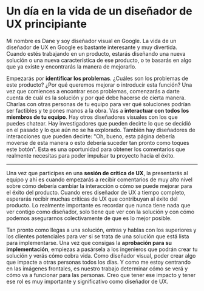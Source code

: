 # Un día en la vida de un diseñador de UX principiante

Mi nombre es Dane y soy diseñador visual en Google. La vida de un diseñador de UX en Google es bastante interesante y muy divertida. Cuando estés trabajando en un producto, estarás diseñando una nueva solución o una nueva característica de ese producto, o te basarás en algo que ya existe y encontrarás la manera de mejorarlo.

Empezarás por **identificar los problemas**. ¿Cuáles son los problemas de este producto? ¿Por qué queremos mejorar o introducir esta función? Una vez que comiences a encontrar esos problemas, comenzarás a darte cuenta de cuál es la solución y por qué debe hacerse de cierta manera. Charlas con otras personas de tu equipo para ver qué soluciones podrían ser factibles y te pones manos a la obra. Vas a **interactuar con todos los miembros de tu equipo**. Hay otros diseñadores visuales con los que puedes chatear. Hay investigadores que pueden decirte lo que se decidió en el pasado y lo que aún no se ha explorado. También hay diseñadores de interacciones que pueden decirte: "Oh, bueno, esta página debería moverse de esta manera o esto debería suceder tan pronto como toques este botón". Esta es una oportunidad para obtener los comentarios que realmente necesitas para poder impulsar tu proyecto hacia el éxito.

---

Una vez que participes en una **sesión de crítica de UX**, la presentarás al equipo y ahí es cuando empezarás a recibir comentarios de muy alto nivel sobre cómo debería cambiar la interacción o cómo se puede mejorar para el éxito del producto. Cuando eres diseñador de UX a tiempo completo, esperarás recibir muchas críticas de UX que contribuyan al éxito del producto. Lo realmente importante es recordar que nunca tiene nada que ver contigo como diseñador, solo tiene que ver con la solución y con cómo podemos asegurarnos colectivamente de que es lo mejor posible.

Tan pronto como llegas a una solución, entras y hablas con los superiores y los clientes potenciales para ver si se trata de una solución que está lista para implementarse. Una vez que consigas la **aprobación para su implementación**, empiezas a pasársela a los ingenieros que podrán crear tu solución y verás cómo cobra vida. Como diseñador visual, poder crear algo que impacte a otras personas todos los días. Y como me estoy centrando en las imágenes frontales, es nuestro trabajo determinar cómo se verá y cómo va a funcionar para las personas. Creo que tener ese impacto y tener ese rol es muy importante y significativo como diseñador de UX.
